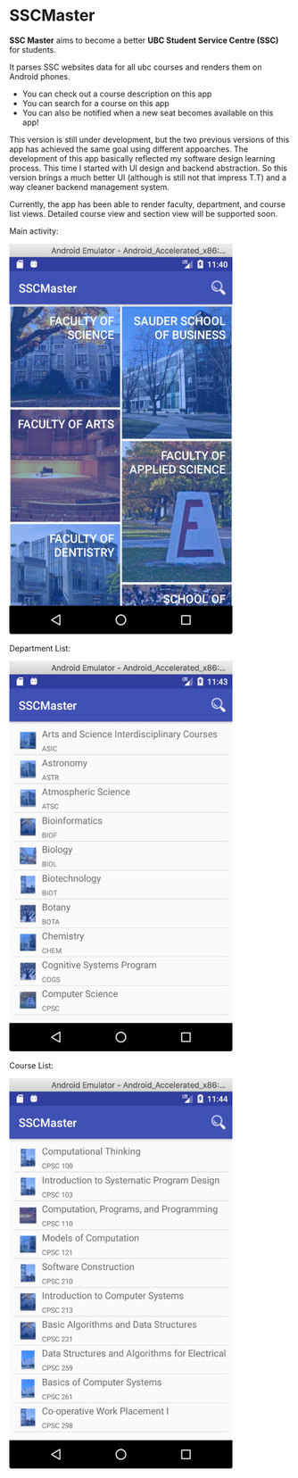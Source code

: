 # SSCMaster

__SSC Master__ aims to become a better __UBC Student Service Centre (SSC)__ for students. 

It parses SSC websites data for all ubc courses and renders them on Android phones. 
* You can check out a course description on this app
* You can search for a course on this app
* You can also be notified when a new seat becomes available on this app!

This version is still under development, but the two previous versions of this app has achieved the same goal using different appoarches.
The development of this app basically reflected my software design learning process. This time I started with UI design and backend abstraction.
So this version brings a much better UI (although is still not that impress T.T) and a way cleaner backend management system.

Currently, the app has been able to render faculty, department, and course list views. Detailed course view and section view will be 
supported soon. 

Main activity:

<img src="/screenshot/main.jpeg" alt="Drawing" width="400" height="700" />

Department List:

<img src="/screenshot/departments.jpeg" alt="Drawing" width="400" height="700" />

Course List:

<img src="/screenshot/courses.jpeg" alt="Drawing" width="400" height="700" />
